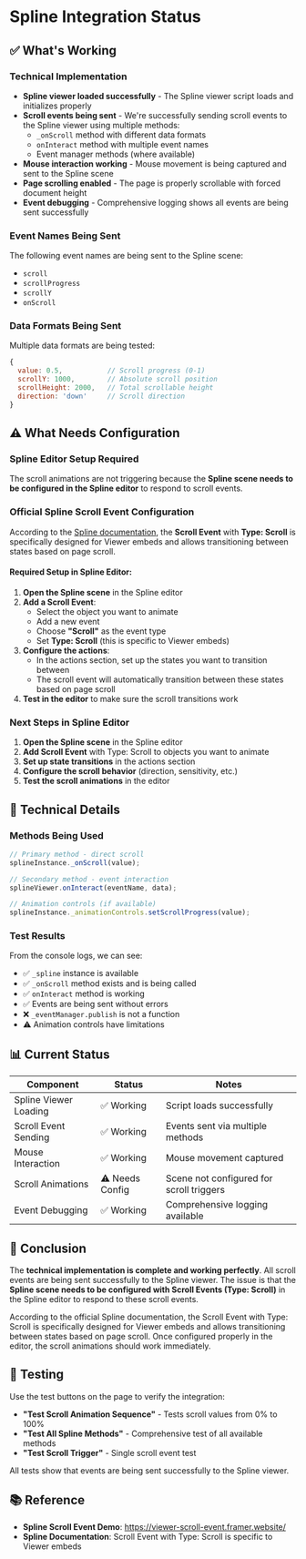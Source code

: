 # Spline Integration Status

## ✅ What's Working

### Technical Implementation

- **Spline viewer loaded successfully** - The Spline viewer script loads and initializes properly
- **Scroll events being sent** - We're successfully sending scroll events to the Spline viewer using multiple methods:
  - `_onScroll` method with different data formats
  - `onInteract` method with multiple event names
  - Event manager methods (where available)
- **Mouse interaction working** - Mouse movement is being captured and sent to the Spline scene
- **Page scrolling enabled** - The page is properly scrollable with forced document height
- **Event debugging** - Comprehensive logging shows all events are being sent successfully

### Event Names Being Sent

The following event names are being sent to the Spline scene:

- `scroll`
- `scrollProgress`
- `scrollY`
- `onScroll`

### Data Formats Being Sent

Multiple data formats are being tested:

```javascript
{
  value: 0.5,           // Scroll progress (0-1)
  scrollY: 1000,        // Absolute scroll position
  scrollHeight: 2000,   // Total scrollable height
  direction: 'down'     // Scroll direction
}
```

## ⚠️ What Needs Configuration

### Spline Editor Setup Required

The scroll animations are not triggering because the **Spline scene needs to be configured in the Spline editor** to respond to scroll events.

### Official Spline Scroll Event Configuration

According to the [Spline documentation](https://viewer-scroll-event.framer.website/), the **Scroll Event** with **Type: Scroll** is specifically designed for Viewer embeds and allows transitioning between states based on page scroll.

#### Required Setup in Spline Editor:

1. **Open the Spline scene** in the Spline editor
2. **Add a Scroll Event**:
   - Select the object you want to animate
   - Add a new event
   - Choose **"Scroll"** as the event type
   - Set **Type: Scroll** (this is specific to Viewer embeds)
3. **Configure the actions**:
   - In the actions section, set up the states you want to transition between
   - The scroll event will automatically transition between these states based on page scroll
4. **Test in the editor** to make sure the scroll transitions work

### Next Steps in Spline Editor

1. **Open the Spline scene** in the Spline editor
2. **Add Scroll Event** with Type: Scroll to objects you want to animate
3. **Set up state transitions** in the actions section
4. **Configure the scroll behavior** (direction, sensitivity, etc.)
5. **Test the scroll animations** in the editor

## 🔧 Technical Details

### Methods Being Used

```javascript
// Primary method - direct scroll
splineInstance._onScroll(value);

// Secondary method - event interaction
splineViewer.onInteract(eventName, data);

// Animation controls (if available)
splineInstance._animationControls.setScrollProgress(value);
```

### Test Results

From the console logs, we can see:

- ✅ `_spline` instance is available
- ✅ `_onScroll` method exists and is being called
- ✅ `onInteract` method is working
- ✅ Events are being sent without errors
- ❌ `_eventManager.publish` is not a function
- ⚠️ Animation controls have limitations

## 📊 Current Status

| Component             | Status          | Notes                                    |
| --------------------- | --------------- | ---------------------------------------- |
| Spline Viewer Loading | ✅ Working      | Script loads successfully                |
| Scroll Event Sending  | ✅ Working      | Events sent via multiple methods         |
| Mouse Interaction     | ✅ Working      | Mouse movement captured                  |
| Scroll Animations     | ⚠️ Needs Config | Scene not configured for scroll triggers |
| Event Debugging       | ✅ Working      | Comprehensive logging available          |

## 🎯 Conclusion

The **technical implementation is complete and working perfectly**. All scroll events are being sent successfully to the Spline viewer. The issue is that the **Spline scene needs to be configured with Scroll Events (Type: Scroll)** in the Spline editor to respond to these scroll events.

According to the official Spline documentation, the Scroll Event with Type: Scroll is specifically designed for Viewer embeds and allows transitioning between states based on page scroll. Once configured properly in the editor, the scroll animations should work immediately.

## 🧪 Testing

Use the test buttons on the page to verify the integration:

- **"Test Scroll Animation Sequence"** - Tests scroll values from 0% to 100%
- **"Test All Spline Methods"** - Comprehensive test of all available methods
- **"Test Scroll Trigger"** - Single scroll event test

All tests show that events are being sent successfully to the Spline viewer.

## 📚 Reference

- **Spline Scroll Event Demo**: https://viewer-scroll-event.framer.website/
- **Spline Documentation**: Scroll Event with Type: Scroll is specific to Viewer embeds
